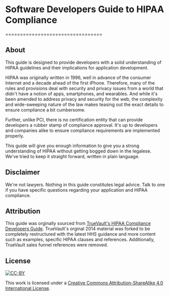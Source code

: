 # Software Developers Guide to HIPAA Compliance
=================================

## About
This guide is designed to provide developers with a solid understanding of HIPAA guidelines and their implications for application development. 

HIPAA was originally written in 1996, well in advance of the consumer Internet and a decade ahead of the first iPhone. Therefore, many of the rules and provisions deal with security and privacy issues from a world that didn't have a notion of apps, smartphones, and wearables. And while it's been amended to address privacy and security for the web, the complexity and wide-sweeping nature of the law makes teasing out the exact details to ensure compliance a bit cumbersome. 

Further, unlike PCI, there is no certification entity that can provide developers a rubber stamp of compliance approval. It's up to developers and companies alike to ensure compliance requirements are implemented properly. 

This guide will give you enough information to give you a strong understanding of HIPAA without getting bogged down in the legalese. We've tried to keep it straight forward, written in plain language.

## Disclaimer
We're not lawyers. Nothing in this guide constitutes legal advice. Talk to one if you have specific questions regarding your application and HIPAA compliance.

## Attribution
This guide was orginally sourced from [TrueVault's HIPAA Compliance Developers Guide](https://github.com/truevault/hipaa-compliance-developers-guide/). TrueVault's orginal 2014 material was forked to be completely restructured with the latest HHS guidance and more content such as examples, specific HIPAA clauses and references. Additionally, TrueVault sales funnel references were removed.

## License

[![CC-BY](https://i.creativecommons.org/l/by-sa/4.0/88x31.png)](http://creativecommons.org/licenses/by-sa/4.0/)

This work is licensed under a [Creative Commons Attribution-ShareAlike 4.0 International License](https://creativecommons.org/licenses/by-sa/4.0/).
